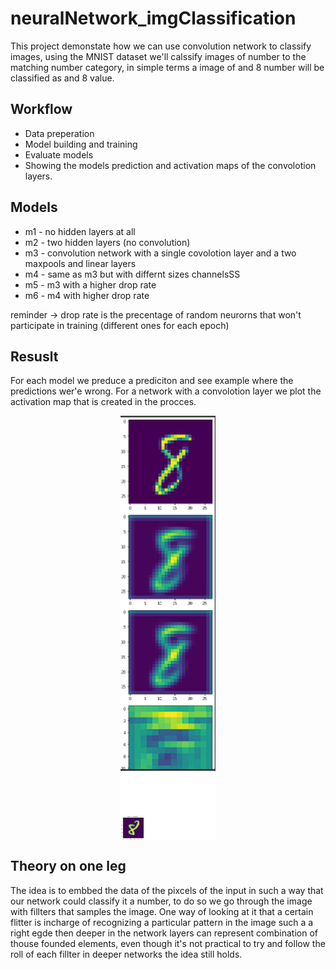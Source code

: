 # neuralNetwork_imgClassification
This project demonstate how we can use convolution network to classify images, using the MNIST dataset we'll calssify images of number to the matching number category,
in simple terms a image of and 8 number will be classified as and 8 value.

## Workflow
- Data preperation
- Model building and training
- Evaluate models
- Showing the models prediction and activation maps of the convolotion layers.

## Models
- m1 - no hidden layers at all
- m2 - two hidden layers (no convolution)
- m3 - convolution network with a single covolotion layer and a two maxpools and linear layers
- m4 - same as m3 but with differnt sizes channelsSS
- m5 - m3 with a higher drop rate
- m6 - m4 with higher drop rate

reminder -> drop rate is the precentage of random neurorns that won't participate in training (different ones for each epoch)

## Resuslt
For each model we preduce a prediciton and see example where the predictions wer'e wrong.
For a network with a convolotion layer we plot the activation map that is created in the procces.


<div style = "padding-bottom: 150; padding-top: 150;">
  <p align="center">
    <img src="/pic1.png"  style = " height: 350;  display:block; width:30%;"/>
    <img src="/pic2.png"  style = " height: 350;  display:block; width:30%;"/>
   </p>
</div>


## Theory on one leg
The idea is to embbed the data of the pixcels of the input in such a way that our network could classify it a number, to do so we go through the image with fillters that samples the image.
One way of looking at it that a certain flitter is incharge of recognizing a particular pattern in the image such a a right egde then deeper in the network layers can represent combination of thouse founded elements, even though it's not practical to try and follow the roll of each fillter in deeper networks the idea still holds.
